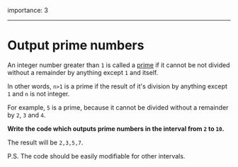 importance: 3

---

# Output prime numbers

An integer number greater than `1` is called a [prime](https://en.wikipedia.org/wiki/Prime_number) if it cannot be not divided without a remainder by anything except `1` and itself.

In other words, `n>1` is a prime if the result of it's division by anything except `1` and `n` is not integer.

For example, `5` is a prime, because it cannot be divided without a remainder by `2`, `3` and `4`.

**Write the code which outputs prime numbers in the interval from `2` to `10`.**

The result will be `2,3,5,7`.

P.S. The code should be easily modifiable for other intervals.

